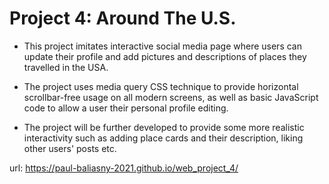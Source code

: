 # Project 4: Around The U.S.

* This project imitates interactive social media page where users can update their profile and add pictures and descriptions of places they travelled in the USA.

* The project uses media query CSS technique to provide horizontal scrollbar-free usage on all modern screens, as well as basic JavaScript code to allow a user their personal profile editing.

* The project will be further developed to provide some more realistic interactivity such as adding place cards and their description, liking other users' posts etc.

url:
https://paul-baliasny-2021.github.io/web_project_4/
